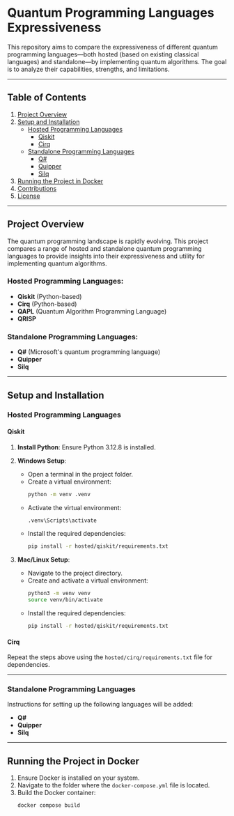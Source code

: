 # Quantum Programming Languages Expressiveness

This repository aims to compare the expressiveness of different quantum programming languages—both hosted (based on existing classical languages) and standalone—by implementing quantum algorithms. The goal is to analyze their capabilities, strengths, and limitations.

---

## Table of Contents
1. [Project Overview](#project-overview)
2. [Setup and Installation](#setup-and-installation)
   - [Hosted Programming Languages](#hosted-programming-languages)
     - [Qiskit](#qiskit)
     - [Cirq](#cirq)
   - [Standalone Programming Languages](#standalone-programming-languages)
     - [Q#](#q-sharp)
     - [Quipper](#quipper)
     - [Silq](#silq)
3. [Running the Project in Docker](#running-the-project-in-docker)
4. [Contributions](#contributions)
5. [License](#license)

---

## Project Overview

The quantum programming landscape is rapidly evolving. This project compares a range of hosted and standalone quantum programming languages to provide insights into their expressiveness and utility for implementing quantum algorithms.

### Hosted Programming Languages:
- **Qiskit** (Python-based)
- **Cirq** (Python-based)
- **QAPL** (Quantum Algorithm Programming Language)
- **QRISP**

### Standalone Programming Languages:
- **Q#** (Microsoft's quantum programming language)
- **Quipper**
- **Silq**

---

## Setup and Installation

### Hosted Programming Languages

#### **Qiskit**
1. **Install Python**: Ensure Python 3.12.8 is installed.
2. **Windows Setup**:
   - Open a terminal in the project folder.
   - Create a virtual environment:
     ```bash
     python -m venv .venv
     ```
   - Activate the virtual environment:
     ```bash
     .venv\Scripts\activate
     ```
   - Install the required dependencies:
     ```bash
     pip install -r hosted/qiskit/requirements.txt
     ```

3. **Mac/Linux Setup**:
   - Navigate to the project directory.
   - Create and activate a virtual environment:
     ```bash
     python3 -m venv venv
     source venv/bin/activate
     ```
   - Install the required dependencies:
     ```bash
     pip install -r hosted/qiskit/requirements.txt
     ```

#### **Cirq**
Repeat the steps above using the `hosted/cirq/requirements.txt` file for dependencies.

---

### Standalone Programming Languages
Instructions for setting up the following languages will be added:
- **Q#**
- **Quipper**
- **Silq**

---

## Running the Project in Docker

1. Ensure Docker is installed on your system.
2. Navigate to the folder where the `docker-compose.yml` file is located.
3. Build the Docker container:
   ```bash
   docker compose build
